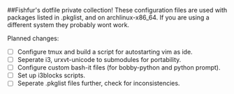 ##Fishfur's dotfile private collection!
These configuration files are used with packages
listed in .pkglist, and on archlinux-x86_64.
If you are using a different system they probably wont
work.

Planned changes:

- [ ] Configure tmux and build a script for autostarting vim as ide.
- [ ] Seperate i3, urxvt-unicode to submodules for portability.
- [ ] Configure custom bash-it files (for bobby-python and python prompt).
- [ ] Set up i3blocks scripts.
- [ ] Seperate .pkglist files further, check for inconsistencies.
